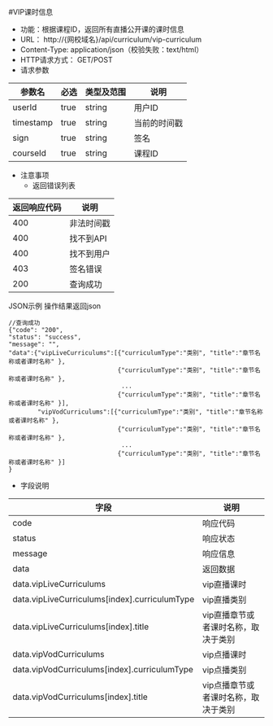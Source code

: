 #VIP课时信息

* 功能：根据课程ID，返回所有直播公开课的课时信息
* URL： http://{网校域名}/api/curriculum/vip-curriculum
* Content-Type: application/json（校验失败：text/html）
* HTTP请求方式： GET/POST
* 请求参数

|参数名|	必选	|类型及范围|	说明|
|----|---|----|----|
|userId|	true|	string|	用户ID|
|timestamp|	true|	string|	当前的时间戳|
|sign|	true|	string|	签名|
|courseId	|true	|string|	课程ID|

* 注意事项
  * 返回错误列表

| 返回响应代码 | 说明     |
|----------- | -------- |
|400         | 非法时间戳 |
|400         |	找不到API|
|400         |	找不到用户|
|403         |	签名错误  |
|200         |	查询成功  |

JSON示例
操作结果返回json
````
//查询成功
{"code": "200",
"status": "success",
"message": "",
"data":{"vipLiveCurriculums":[{"curriculumType":"类别", "title":"章节名称或者课时名称" },
                              {"curriculumType":"类别", "title":"章节名称或者课时名称" },
                               ...
                              {"curriculumType":"类别", "title":"章节名称或者课时名称" }],
        "vipVodCurriculums":[{"curriculumType":"类别", "title":"章节名称或者课时名称" },
                              {"curriculumType":"类别", "title":"章节名称或者课时名称" },
                               ...
                              {"curriculumType":"类别", "title":"章节名称或者课时名称" }]
}
````

* 字段说明

|字段|	说明|
|---|----|
|code|	响应代码|
|status|	响应状态|
|message|	响应信息|
|data|	返回数据|
|data.vipLiveCurriculums|	vip直播课时|
|data.vipLiveCurriculums[index].curriculumType|	vip直播类别|
|data.vipLiveCurriculums[index].title|	vip直播章节或者课时名称，取决于类别|
|data.vipVodCurriculums|	vip点播课时|
|data.vipVodCurriculums[index].curriculumType|	vip点播类别|
|data.vipVodCurriculums[index].title|	vip点播章节或者课时名称，取决于类别|